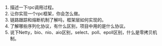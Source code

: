 1. 描述一下rpc调用过程。
2. 让你实现一个rpc框架，你会怎么做。
3. 链路跟踪和熔断机制了解吗，框架层如何实现的。
4. 了解哪些序列化协议，有什么区别，项目中用的是什么协议。
5. 说下Netty，bio、nio、aio区别，select、poll、epoll区别，什么是零拷贝机制。